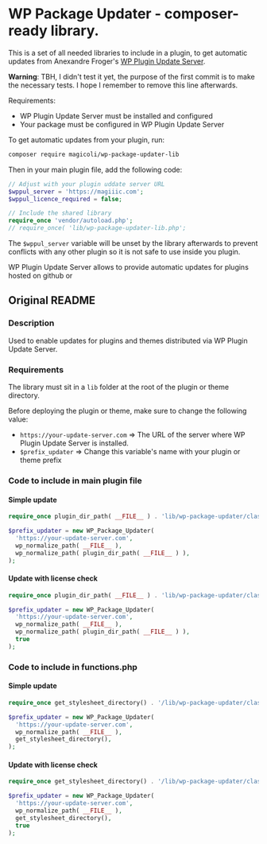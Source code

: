 # WP Package Updater - composer-ready library.

This is a set of all needed libraries to include in a plugin, to get automatic updates from Anexandre Froger's [WP Plugin Update Server](https://github.com/froger-me/wp-plugin-update-server).

**Warning**: TBH, I didn't test it yet, the purpose of the first commit is to make the necessary tests. I hope I remember to remove this line afterwards.

Requirements:

- WP Plugin Update Server must be installed and configured
- Your package must be configured in WP Plugin Update Server

To get automatic updates from your plugin, run:

```bash
composer require magicoli/wp-package-updater-lib
```

Then in your main plugin file, add the following code:

```php
// Adjust with your plugin uddate server URL
$wppul_server = 'https://magiiic.com';
$wppul_licence_required = false;

// Include the shared library
require_once 'vendor/autoload.php';
// require_once( 'lib/wp-package-updater-lib.php';
```

The `$wppul_server` variable will be unset by the library afterwards to prevent conflicts with any other plugin so it is not safe to use inside you plugin.

WP Plugin Update Server allows to provide automatic updates for plugins hosted on github or

## Original README

### Description

Used to enable updates for plugins and themes distributed via WP Plugin Update Server.

### Requirements

The library must sit in a `lib` folder at the root of the plugin or theme directory.

Before deploying the plugin or theme, make sure to change the following value:

- `https://your-update-server.com` => The URL of the server where WP Plugin Update Server is installed.
- `$prefix_updater` => Change this variable's name with your plugin or theme prefix

### Code to include in main plugin file

#### Simple update

```php
require_once plugin_dir_path( __FILE__ ) . 'lib/wp-package-updater/class-wp-package-updater.php';

$prefix_updater = new WP_Package_Updater(
  'https://your-update-server.com',
  wp_normalize_path( __FILE__ ),
  wp_normalize_path( plugin_dir_path( __FILE__ ) ),
);
```

#### Update with license check

```php
require_once plugin_dir_path( __FILE__ ) . 'lib/wp-package-updater/class-wp-package-updater.php';

$prefix_updater = new WP_Package_Updater(
  'https://your-update-server.com',
  wp_normalize_path( __FILE__ ),
  wp_normalize_path( plugin_dir_path( __FILE__ ) ),
  true
);
```

### Code to include in functions.php

#### Simple update

```php
require_once get_stylesheet_directory() . '/lib/wp-package-updater/class-wp-package-updater.php';

$prefix_updater = new WP_Package_Updater(
  'https://your-update-server.com',
  wp_normalize_path( __FILE__ ),
  get_stylesheet_directory(),
);
```

#### Update with license check

```php
require_once get_stylesheet_directory() . '/lib/wp-package-updater/class-wp-package-updater.php';

$prefix_updater = new WP_Package_Updater(
  'https://your-update-server.com',
  wp_normalize_path( __FILE__ ),
  get_stylesheet_directory(),
  true
);
```
